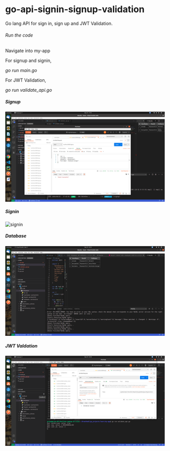 # go-api-signin-signup-validation
Go lang API for sign in, sign up and JWT Validation.

###### Run the code
Navigate into my-app

For signup and signin,

_go run main.go_

For JWT Validation, 

_go run validate_api.go_

##### Signup 
![signup](/images/signup.png)

##### Signin 
![signin](/images/signin.png)

##### Database 
![database](/images/database.png)

##### JWT Valdation 
![validation](/images/validation.png)

